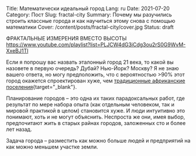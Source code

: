 Title: Математически идеальный город
Lang: ru
Date: 2021-07-20
Category: Пост
Slug: fractal-city
Summary: Почему мы разучились строить классные города и как научиться этому снова с помощью математики
Cover: /content/posts/fractal-city/cover.jpg
Status: draft

ФРАКТАЛЬНЫЕ ИЗМЕРЕНИЯ ВМЕСТО ВЫСОТЫ
https://www.youtube.com/playlist?list=PLJCW4dG3iCdg3ou2rS0G9WvM-XxeBJ1Tl

Если я попрошу вас назвать эталонный город 21 века, то какой вы назовете в первую очередь? Дубай? Нью-Йорк? Москву? Я не знаю вашего ответа, но могу предположить, что с вероятностью >90% этот город окажется спроектирован хуже, чем [традиционные африканские поселения](https://www.researchgate.net/publication/242911162_Fractals_in_African_settlement_architecture){target="_blank"}.

Планирование городов – это одна их таких парадоксальных работ, где результат по мере набора опыта (как отдельным человеком, так и мировой практикой в целом) становится хуже. И люди интуитивно это понимают, хоть и не могут объяснить. Неспроста же они, имея выбор, предпочитают жить в старых райнах городов, заложенных сто и более лет назад.

Задача города – разместить как можно больше людей и предприятий на как можно меньшем участке земли.


